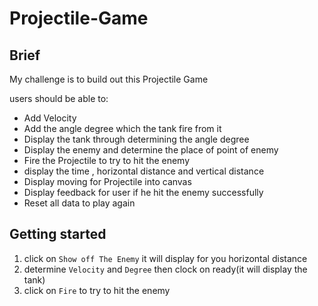 # Projectile-Game

## Brief
My challenge is to build out this Projectile Game 


users should be able to:

- Add Velocity 
- Add the angle degree which the tank fire from it 
- Display the tank through determining the angle degree
- Display the enemy and determine the place of point of enemy 
- Fire the Projectile to try to hit the enemy
- display the time , horizontal distance and vertical distance
- Display moving for Projectile into canvas 
- Display feedback for user if he hit the enemy successfully 
- Reset all data to play again

## Getting started

1. click on ```Show off The Enemy``` it will display for you horizontal distance
2. determine ```Velocity``` and ```Degree``` then clock on ready(it will display the tank)
3. click on ```Fire``` to try to hit the enemy

